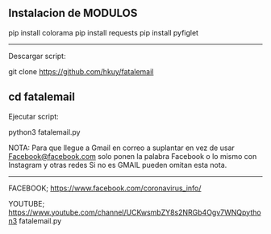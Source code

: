 Instalacion de MODULOS
------------------------
pip install colorama
pip install requests
pip install pyfiglet

----------------------
Descargar script:

git clone https://github.com/hkuy/fatalemail

cd fatalemail
--------------------------

Ejecutar script:

python3 fatalemail.py

NOTA: Para que llegue a Gmail en correo a suplantar en vez de usar
Facebook@facebook.com
solo ponen la palabra Facebook o lo mismo con Instagram y otras redes
Si no es GMAIL pueden omitan esta nota.


------------------------------------------------
FACEBOOK;
https://www.facebook.com/coronavirus_info/

YOUTUBE;
https://www.youtube.com/channel/UCKwsmbZY8s2NRGb4Ogv7WNQpython3 fatalemail.py
